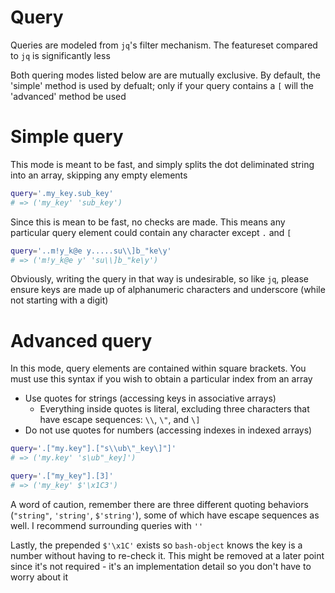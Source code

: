 # Query

Queries are modeled from `jq`'s filter mechanism. The featureset compared to `jq` is significantly less

Both quering modes listed below are are mutually exclusive. By default, the 'simple' method is used by defualt; only if your query contains a `[` will the 'advanced' method be used

# Simple query

This mode is meant to be fast, and simply splits the dot deliminated string into an array, skipping any empty elements

```sh
query='.my_key.sub_key'
# => ('my_key' 'sub_key')
```

Since this is mean to be fast, no checks are made. This means any particular query element could contain any character except `.` and `[`

```sh
query='..m!y_k@e y.....su\\]b_"ke\y'
# => ('m!y_k@e y' 'su\\]b_"ke\y')
```

Obviously, writing the query in that way is undesirable, so like `jq`, please ensure keys are made up of alphanumeric characters and underscore (while not starting with a digit)

# Advanced query

In this mode, query elements are contained within square brackets. You must use this syntax if you wish to obtain a particular index from an array

- Use quotes for strings (accessing keys in associative arrays)
  - Everything inside quotes is literal, excluding three characters that have escape sequences: `\\`, `\"`, and `\]`
- Do not use quotes for numbers (accessing indexes in indexed arrays)

```sh
query='.["my.key"].["s\\ub\"_key\]"]'
# => ('my.key' 's\ub"_key]')

query='.["my_key"].[3]'
# => ('my_key' $'\x1C3')
```

A word of caution, remember there are three different quoting behaviors (`"string"`, `'string'`, `$'string'`), some of which have escape sequences as well. I recommend surrounding queries with `''`

Lastly, the prepended `$'\x1C'` exists so `bash-object` knows the key is a number without having to re-check it. This might be removed at a later point since it's not required - it's an implementation detail so you don't have to worry about it
